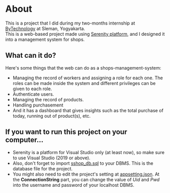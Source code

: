 # About
This is a project that I did during my two-months internship at [ByTechnology](https://www.facebook.com/ByTechnologyIndonesia/) at Sleman, Yogyakarta.  
This is a web-based project made using [Serenity platform](https://serenity.is/), and I designed it into a management system for shops.

## What can it do?
Here's some things that the web can do as a shops-management-system:  
- Managing the record of workers and assigning a role for each one. The roles can be made inside the system and different privileges can be given to each role.
- Authenticate users.
- Managing the record of products.
- Handling purchasement
- And it has a dashboard that gives insights such as the total purchase of today, running out of product(s), etc.

## If you want to run this project on your computer...
- Serenity is a platform for Visual Studio only (at least now), so make sure to use Visual Studio (2019 or above).
- Also, don't forget to import [sshop_db.sql](sshop_db.sql) to your DBMS. This is the database file for the project. 
- You might also need to edit the project's setting at [appsetting.json](SShopManagementSystem/SShopManagementSystem.Web/appsettings.json). At the **ConnectionString** part, you can change the value of _Uid_ and _Pwd_ into the username and password of your localhost DBMS.
